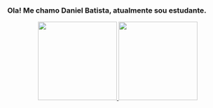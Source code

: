 ### Ola! Me chamo Daniel Batista, atualmente sou estudante.

<div align="center">
  <a href="https://github.com/dnxbatista">
  <img height="180em" src="https://github-readme-stats.vercel.app/api?username=dnxbatista&show_icons=true&theme=white&include_all_commits=true&count_private=true"/>
  <img height="180em" src="https://github-readme-stats.vercel.app/api/top-langs/?username=dnxbatista&layout=compact&langs_count=7&theme=dark"/>
</div>


